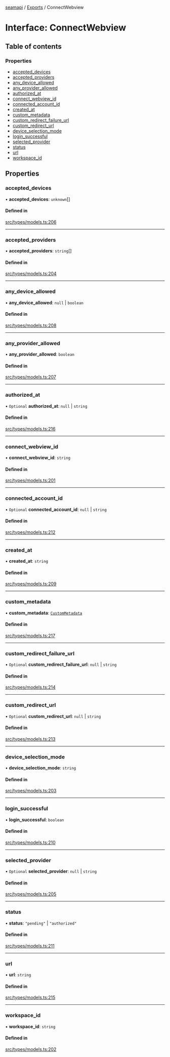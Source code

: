[seamapi](../README.md) / [Exports](../modules.md) / ConnectWebview

# Interface: ConnectWebview

## Table of contents

### Properties

- [accepted\_devices](ConnectWebview.md#accepted_devices)
- [accepted\_providers](ConnectWebview.md#accepted_providers)
- [any\_device\_allowed](ConnectWebview.md#any_device_allowed)
- [any\_provider\_allowed](ConnectWebview.md#any_provider_allowed)
- [authorized\_at](ConnectWebview.md#authorized_at)
- [connect\_webview\_id](ConnectWebview.md#connect_webview_id)
- [connected\_account\_id](ConnectWebview.md#connected_account_id)
- [created\_at](ConnectWebview.md#created_at)
- [custom\_metadata](ConnectWebview.md#custom_metadata)
- [custom\_redirect\_failure\_url](ConnectWebview.md#custom_redirect_failure_url)
- [custom\_redirect\_url](ConnectWebview.md#custom_redirect_url)
- [device\_selection\_mode](ConnectWebview.md#device_selection_mode)
- [login\_successful](ConnectWebview.md#login_successful)
- [selected\_provider](ConnectWebview.md#selected_provider)
- [status](ConnectWebview.md#status)
- [url](ConnectWebview.md#url)
- [workspace\_id](ConnectWebview.md#workspace_id)

## Properties

### accepted\_devices

• **accepted\_devices**: `unknown`[]

#### Defined in

[src/types/models.ts:206](https://github.com/seamapi/javascript/blob/main/src/types/models.ts#L206)

___

### accepted\_providers

• **accepted\_providers**: `string`[]

#### Defined in

[src/types/models.ts:204](https://github.com/seamapi/javascript/blob/main/src/types/models.ts#L204)

___

### any\_device\_allowed

• **any\_device\_allowed**: ``null`` \| `boolean`

#### Defined in

[src/types/models.ts:208](https://github.com/seamapi/javascript/blob/main/src/types/models.ts#L208)

___

### any\_provider\_allowed

• **any\_provider\_allowed**: `boolean`

#### Defined in

[src/types/models.ts:207](https://github.com/seamapi/javascript/blob/main/src/types/models.ts#L207)

___

### authorized\_at

• `Optional` **authorized\_at**: ``null`` \| `string`

#### Defined in

[src/types/models.ts:216](https://github.com/seamapi/javascript/blob/main/src/types/models.ts#L216)

___

### connect\_webview\_id

• **connect\_webview\_id**: `string`

#### Defined in

[src/types/models.ts:201](https://github.com/seamapi/javascript/blob/main/src/types/models.ts#L201)

___

### connected\_account\_id

• `Optional` **connected\_account\_id**: ``null`` \| `string`

#### Defined in

[src/types/models.ts:212](https://github.com/seamapi/javascript/blob/main/src/types/models.ts#L212)

___

### created\_at

• **created\_at**: `string`

#### Defined in

[src/types/models.ts:209](https://github.com/seamapi/javascript/blob/main/src/types/models.ts#L209)

___

### custom\_metadata

• **custom\_metadata**: [`CustomMetadata`](../modules.md#custommetadata)

#### Defined in

[src/types/models.ts:217](https://github.com/seamapi/javascript/blob/main/src/types/models.ts#L217)

___

### custom\_redirect\_failure\_url

• `Optional` **custom\_redirect\_failure\_url**: ``null`` \| `string`

#### Defined in

[src/types/models.ts:214](https://github.com/seamapi/javascript/blob/main/src/types/models.ts#L214)

___

### custom\_redirect\_url

• `Optional` **custom\_redirect\_url**: ``null`` \| `string`

#### Defined in

[src/types/models.ts:213](https://github.com/seamapi/javascript/blob/main/src/types/models.ts#L213)

___

### device\_selection\_mode

• **device\_selection\_mode**: `string`

#### Defined in

[src/types/models.ts:203](https://github.com/seamapi/javascript/blob/main/src/types/models.ts#L203)

___

### login\_successful

• **login\_successful**: `boolean`

#### Defined in

[src/types/models.ts:210](https://github.com/seamapi/javascript/blob/main/src/types/models.ts#L210)

___

### selected\_provider

• `Optional` **selected\_provider**: ``null`` \| `string`

#### Defined in

[src/types/models.ts:205](https://github.com/seamapi/javascript/blob/main/src/types/models.ts#L205)

___

### status

• **status**: ``"pending"`` \| ``"authorized"``

#### Defined in

[src/types/models.ts:211](https://github.com/seamapi/javascript/blob/main/src/types/models.ts#L211)

___

### url

• **url**: `string`

#### Defined in

[src/types/models.ts:215](https://github.com/seamapi/javascript/blob/main/src/types/models.ts#L215)

___

### workspace\_id

• **workspace\_id**: `string`

#### Defined in

[src/types/models.ts:202](https://github.com/seamapi/javascript/blob/main/src/types/models.ts#L202)
